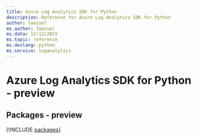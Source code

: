 ```yaml
---
title: Azure Log Analytics SDK for Python
description: Reference for Azure Log Analytics SDK for Python
author: lmazuel
ms.author: lmazuel
ms.data: 12/12/2022
ms.topic: reference
ms.devlang: python
ms.service: loganalytics
---
```

# Azure Log Analytics SDK for Python - preview
## Packages - preview
[!INCLUDE [packages](log-analytics-index.md)]